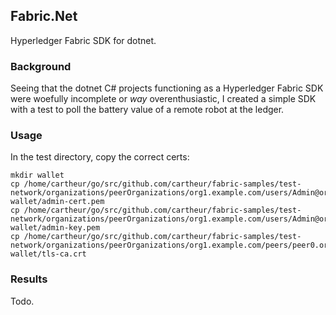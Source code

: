 ## Fabric.Net

Hyperledger Fabric SDK for dotnet.

### Background

Seeing that the dotnet C# projects functioning as a Hyperledger Fabric SDK were woefully incomplete or _way_ overenthusiastic, I created a simple SDK with a test to poll the battery value of a remote robot at the ledger.

### Usage

In the test directory, copy the correct certs:

```
mkdir wallet
cp /home/cartheur/go/src/github.com/cartheur/fabric-samples/test-network/organizations/peerOrganizations/org1.example.com/users/Admin@org1.example.com/msp/signcerts/* wallet/admin-cert.pem
cp /home/cartheur/go/src/github.com/cartheur/fabric-samples/test-network/organizations/peerOrganizations/org1.example.com/users/Admin@org1.example.com/msp/keystore/* wallet/admin-key.pem
cp /home/cartheur/go/src/github.com/cartheur/fabric-samples/test-network/organizations/peerOrganizations/org1.example.com/peers/peer0.org1.example.com/tls/ca.crt wallet/tls-ca.crt
```

### Results

Todo.